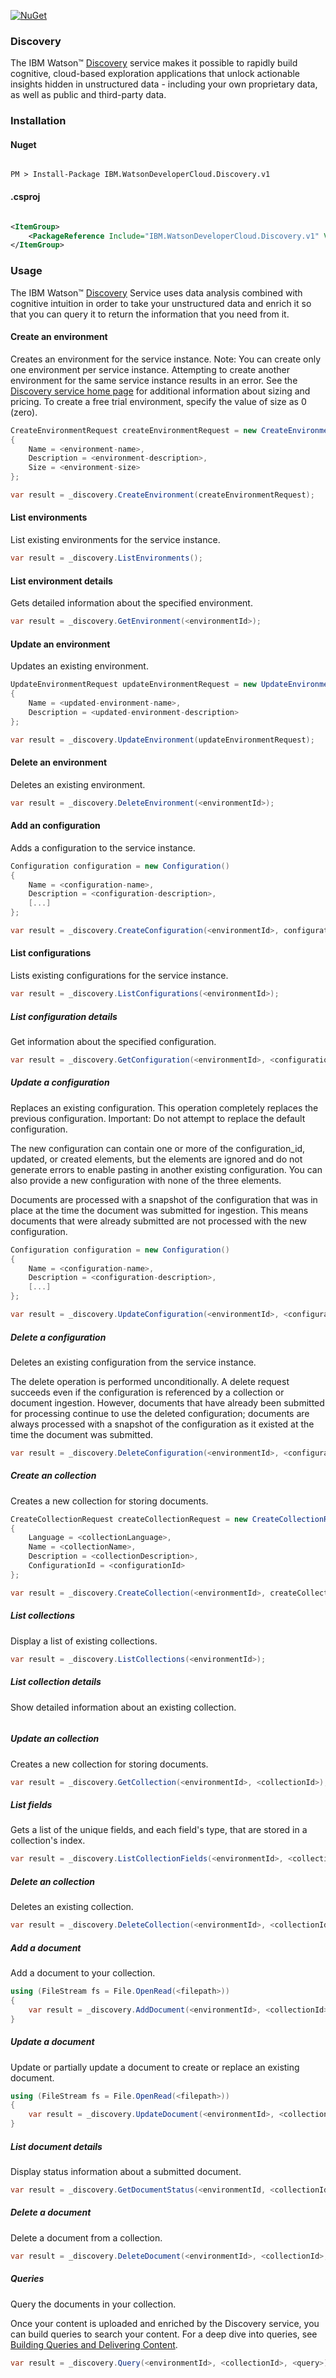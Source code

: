 [![NuGet](https://img.shields.io/badge/nuget-v2.11.0-green.svg?style=flat)](https://www.nuget.org/packages/IBM.WatsonDeveloperCloud.Discovery.v1/)

### Discovery
The IBM Watson™ [Discovery][discovery] service makes it possible to rapidly build cognitive, cloud-based exploration applications that unlock actionable insights hidden in unstructured data - including your own proprietary data, as well as public and third-party data.

### Installation
#### Nuget
```

PM > Install-Package IBM.WatsonDeveloperCloud.Discovery.v1

```
#### .csproj
```xml

<ItemGroup>
    <PackageReference Include="IBM.WatsonDeveloperCloud.Discovery.v1" Version="2.11.0" />
</ItemGroup>

```
### Usage
The IBM Watson™ [Discovery][discovery] Service uses data analysis combined with cognitive intuition in order to take your unstructured data and enrich it so that you can query it to return the information that you need from it.

#### Create an environment
Creates an environment for the service instance. Note: You can create only one environment per service instance. Attempting to create another environment for the same service instance results in an error. See the [Discovery service home page][discovery-sizing] for additional information about sizing and pricing. To create a free trial environment, specify the value of size as 0 (zero).
```cs
CreateEnvironmentRequest createEnvironmentRequest = new CreateEnvironmentRequest()
{
    Name = <environment-name>,
    Description = <environment-description>,
    Size = <environment-size>
};

var result = _discovery.CreateEnvironment(createEnvironmentRequest);
```

#### List environments
List existing environments for the service instance.
```cs
var result = _discovery.ListEnvironments();
```

#### List environment details
Gets detailed information about the specified environment.
```cs
var result = _discovery.GetEnvironment(<environmentId>);
```

#### Update an environment
Updates an existing environment.
```cs
UpdateEnvironmentRequest updateEnvironmentRequest = new UpdateEnvironmentRequest()
{
    Name = <updated-environment-name>,
    Description = <updated-environment-description>
};

var result = _discovery.UpdateEnvironment(updateEnvironmentRequest);
```

#### Delete an environment
Deletes an existing environment.
```cs
var result = _discovery.DeleteEnvironment(<environmentId>);
```

#### Add an configuration
Adds a configuration to the service instance.
```cs
Configuration configuration = new Configuration()
{
    Name = <configuration-name>,
    Description = <configuration-description>,
    [...]
};

var result = _discovery.CreateConfiguration(<environmentId>, configuration);
```

#### List configurations
Lists existing configurations for the service instance.
```cs
var result = _discovery.ListConfigurations(<environmentId>);
```

##### List configuration details
Get information about the specified configuration.
```cs
var result = _discovery.GetConfiguration(<environmentId>, <configurationId>);
```

##### Update a configuration
Replaces an existing configuration. This operation completely replaces the previous configuration. Important: Do not attempt to replace the default configuration.

The new configuration can contain one or more of the configuration_id, updated, or created elements, but the elements are ignored and do not generate errors to enable pasting in another existing configuration. You can also provide a new configuration with none of the three elements.

Documents are processed with a snapshot of the configuration that was in place at the time the document was submitted for ingestion. This means documents that were already submitted are not processed with the new configuration.
```cs
Configuration configuration = new Configuration()
{
    Name = <configuration-name>,
    Description = <configuration-description>,
    [...]
};

var result = _discovery.UpdateConfiguration(<environmentId>, <configurationId>, configuration);
```

##### Delete a configuration
Deletes an existing configuration from the service instance.

The delete operation is performed unconditionally. A delete request succeeds even if the configuration is referenced by a collection or document ingestion. However, documents that have already been submitted for processing continue to use the deleted configuration; documents are always processed with a snapshot of the configuration as it existed at the time the document was submitted.
```cs
var result = _discovery.DeleteConfiguration(<environmentId>, <configurationId>);
```

<!-- ##### Test your configuration on a document
Run a sample document against your configuration or the default configuration and return diagnostic information designed to help you understand how the document was processed. The document is not added to a collection.
```cs
``` -->

##### Create an collection
Creates a new collection for storing documents.
```cs
CreateCollectionRequest createCollectionRequest = new CreateCollectionRequest()
{
    Language = <collectionLanguage>,
    Name = <collectionName>,
    Description = <collectionDescription>,
    ConfigurationId = <configurationId>
};

var result = _discovery.CreateCollection(<environmentId>, createCollectionRequest);
```

##### List collections
Display a list of existing collections.
```cs
var result = _discovery.ListCollections(<environmentId>);
```

##### List collection details
Show detailed information about an existing collection.
```cs
```

##### Update an collection
Creates a new collection for storing documents.
```cs
var result = _discovery.GetCollection(<environmentId>, <collectionId>);
```

##### List fields
Gets a list of the unique fields, and each field's type, that are stored in a collection's index.
```cs
var result = _discovery.ListCollectionFields(<environmentId>, <collectionId>);
```

##### Delete an collection
Deletes an existing collection.
```cs
var result = _discovery.DeleteCollection(<environmentId>, <collectionId>);
```

##### Add a document
Add a document to your collection.
```cs
using (FileStream fs = File.OpenRead(<filepath>))
{
    var result = _discovery.AddDocument(<environmentId>, <collectionId>, fs as Stream);
}
```

##### Update a document
Update or partially update a document to create or replace an existing document.
```cs
using (FileStream fs = File.OpenRead(<filepath>))
{
    var result = _discovery.UpdateDocument(<environmentId>, <collectionId>, <documentId>, <configurationId>, fs as Stream);
}
```

##### List document details
Display status information about a submitted document.
```cs
var result = _discovery.GetDocumentStatus(<environmentId, <collectionId>, <documentId>);
```

##### Delete a document
Delete a document from a collection.
```cs
var result = _discovery.DeleteDocument(<environmentId>, <collectionId>, <documentId>);
```

##### Queries
Query the documents in your collection.

Once your content is uploaded and enriched by the Discovery service, you can build queries to search your content. For a deep dive into queries, see [Building Queries and Delivering Content][discovery-query].
```cs
var result = _discovery.Query(<environmentId>, <collectionId>, <query>);
```

[discovery]: https://www.ibm.com/watson/services/discovery/
[discovery-sizing]: https://www.ibm.com/watson/services/discovery/#pricing-block
[discovery-query]: https://console.bluemix.net/docs/services/discovery/using.html
